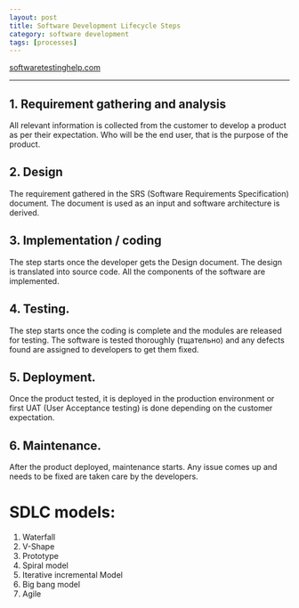 ```yaml
---
layout: post
title: Software Development Lifecycle Steps
category: software development
tags: [processes]
---
```


[softwaretestinghelp.com](https://www.softwaretestinghelp.com/software-development-life-cycle-sdlc/)

---

## 1. Requirement gathering and analysis

All relevant information is collected from the customer to develop a product as per their expectation. Who will be the end user, that is the purpose of the product.

## 2. Design

The requirement gathered in the SRS (Software Requirements Specification) document. The document is used as an input and software architecture is derived.

## 3. Implementation / coding

The step starts once the developer gets the Design document. The design is translated into source code. All the components of the software are implemented.

## 4. Testing.

The step starts once the coding is complete and the modules are released for testing. The software is tested thoroughly (тщательно) and any defects found are assigned to developers to get them fixed.

## 5. Deployment.

Once the product tested, it is deployed in the production environment or first UAT (User Acceptance testing) is done depending on the customer expectation.

## 6. Maintenance.

After the product deployed, maintenance starts. Any issue comes up and needs to be fixed are taken care by the developers.

# SDLC models:

1. Waterfall
2. V-Shape
3. Prototype
4. Spiral model
5. Iterative incremental Model
6. Big bang model
7. Agile